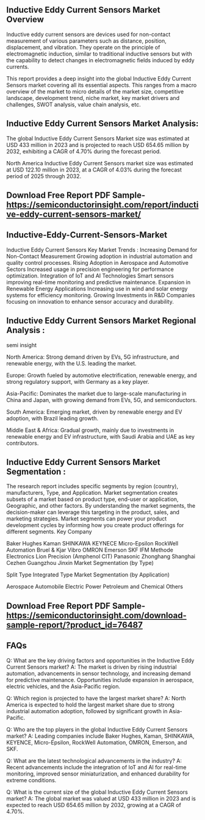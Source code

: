 ## Inductive Eddy Current Sensors Market Overview
Inductive eddy current sensors are devices used for non-contact measurement of various parameters such as distance, position, displacement, and vibration. They operate on the principle of electromagnetic induction, similar to traditional inductive sensors but with the capability to detect changes in electromagnetic fields induced by eddy currents.

This report provides a deep insight into the global Inductive Eddy Current Sensors market covering all its essential aspects. This ranges from a macro overview of the market to micro details of the market size, competitive landscape, development trend, niche market, key market drivers and challenges, SWOT analysis, value chain analysis, etc.

## Inductive Eddy Current Sensors Market Analysis:
The global Inductive Eddy Current Sensors Market size was estimated at USD 433 million in 2023 and is projected to reach USD 654.65 million by 2032, exhibiting a CAGR of 4.70% during the forecast period.

North America Inductive Eddy Current Sensors market size was estimated at USD 122.10 million in 2023, at a CAGR of 4.03% during the forecast period of 2025 through 2032.

## Download Free Report PDF Sample- https://semiconductorinsight.com/report/inductive-eddy-current-sensors-market/
## Inductive-Eddy-Current-Sensors-Market

Inductive Eddy Current Sensors Key Market Trends  :
Increasing Demand for Non-Contact Measurement
Growing adoption in industrial automation and quality control processes.
Rising Adoption in Aerospace and Automotive Sectors
Increased usage in precision engineering for performance optimization.
Integration of IoT and AI Technologies
Smart sensors improving real-time monitoring and predictive maintenance.
Expansion in Renewable Energy Applications
Increasing use in wind and solar energy systems for efficiency monitoring.
Growing Investments in R&D
Companies focusing on innovation to enhance sensor accuracy and durability.
## Inductive Eddy Current Sensors Market Regional Analysis :
semi insight

North America:
Strong demand driven by EVs, 5G infrastructure, and renewable energy, with the U.S. leading the market.

Europe:
Growth fueled by automotive electrification, renewable energy, and strong regulatory support, with Germany as a key player.

Asia-Pacific:
Dominates the market due to large-scale manufacturing in China and Japan, with growing demand from EVs, 5G, and semiconductors.

South America:
Emerging market, driven by renewable energy and EV adoption, with Brazil leading growth.

Middle East & Africa:
Gradual growth, mainly due to investments in renewable energy and EV infrastructure, with Saudi Arabia and UAE as key contributors.

## Inductive Eddy Current Sensors Market Segmentation :
The research report includes specific segments by region (country), manufacturers, Type, and Application. Market segmentation creates subsets of a market based on product type, end-user or application, Geographic, and other factors. By understanding the market segments, the decision-maker can leverage this targeting in the product, sales, and marketing strategies. Market segments can power your product development cycles by informing how you create product offerings for different segments.
Key Company

Baker Hughes
Kaman
SHINKAWA
KEYNECE
Micro-Epsilon
RockWell Automation
Bruel & Kjar Vibro
OMRON
Emerson
SKF
IFM
Methode Electronics
Lion Precision (Amphenol CIT)
Panasonic
Zhonghang
Shanghai Cezhen
Guangzhou Jinxin
Market Segmentation (by Type)

Split Type
Integrated Type
Market Segmentation (by Application)

Aerospace
Automobile
Electric Power
Petroleum and Chemical
Others

## Download Free Report PDF Sample- https://semiconductorinsight.com/download-sample-report/?product_id=76487

## FAQs
Q: What are the key driving factors and opportunities in the Inductive Eddy Current Sensors market?
A: The market is driven by rising industrial automation, advancements in sensor technology, and increasing demand for predictive maintenance. Opportunities include expansion in aerospace, electric vehicles, and the Asia-Pacific region.

Q: Which region is projected to have the largest market share?
A: North America is expected to hold the largest market share due to strong industrial automation adoption, followed by significant growth in Asia-Pacific.

Q: Who are the top players in the global Inductive Eddy Current Sensors market?
A: Leading companies include Baker Hughes, Kaman, SHINKAWA, KEYENCE, Micro-Epsilon, RockWell Automation, OMRON, Emerson, and SKF.

Q: What are the latest technological advancements in the industry?
A: Recent advancements include the integration of IoT and AI for real-time monitoring, improved sensor miniaturization, and enhanced durability for extreme conditions.

Q: What is the current size of the global Inductive Eddy Current Sensors market?
A: The global market was valued at USD 433 million in 2023 and is expected to reach USD 654.65 million by 2032, growing at a CAGR of 4.70%.
